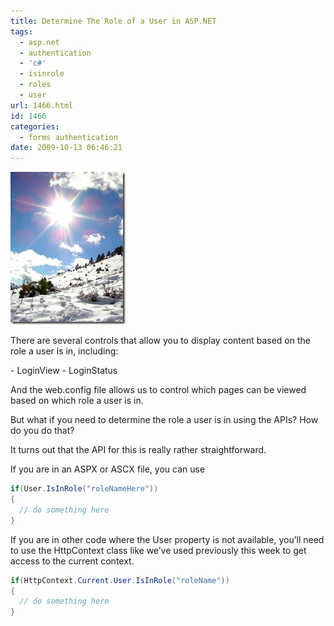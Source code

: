 ```yaml
---
title: Determine The Role of a User in ASP.NET
tags:
  - asp.net
  - authentication
  - 'c#'
  - isinrole
  - roles
  - user
url: 1466.html
id: 1466
categories:
  - forms authentication
date: 2009-10-13 06:46:21
---
```


![winter-016](/uploads/2009/10/winter016.jpg "winter-016")

There are several controls that allow you to display content based on the role a user is in, including:

\- LoginView
\- LoginStatus

And the web.config file allows us to control which pages can be viewed based on which role a user is in.

But what if you need to determine the role a user is in using the APIs? How do you do that?

<!-- more -->

It turns out that the API for this is really rather straightforward.

If you are in an ASPX or ASCX file, you can use

``` csharp
if(User.IsInRole("roleNameHere"))
{
  // do something here
}
```

If you are in other code where the User property is not available, you’ll need to use the HttpContext class like we’ve used previously this week to get access to the current context.

``` csharp
if(HttpContext.Current.User.IsInRole("roleName"))
{
  // do something here
}
```

